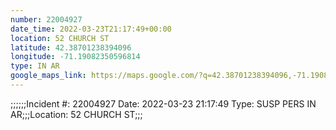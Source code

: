 ```yaml
---
number: 22004927
date_time: 2022-03-23T21:17:49+00:00
location: 52 CHURCH ST
latitude: 42.38701238394096
longitude: -71.19082350596814
type: IN AR
google_maps_link: https://maps.google.com/?q=42.38701238394096,-71.19082350596814
---
```


;;;;;;Incident #: 22004927   Date: 2022-03-23 21:17:49   Type: SUSP PERS IN AR;;;Location: 52 CHURCH ST;;;
